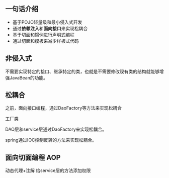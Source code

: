 

## 一句话介绍
- 基于POJO轻量级和最小侵入式开发
- 通过**依赖注入**和**面向接口**来实现松耦合
- 基于切面和惯例进行声明式编程
- 通过切面和模板来减少样板式代码

## 非侵入式
不需要实现特定的接口、继承特定的类，也就是不需要修改现有类的结构就能够增强JavaBean的功能。

## 松耦合
之前，面向接口编程，通过DaoFactory等方法来实现松耦合

工厂类

DAO层和service层通过DaoFactory来实现松耦合。

spring通过IOC控制反转的方法来实现松耦合。

## 面向切面编程 AOP
动态代理+注解 给service层的方法添加权限

